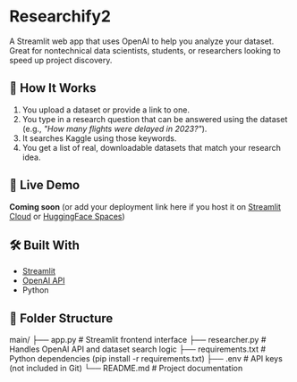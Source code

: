 # Researchify2

A Streamlit web app that uses OpenAI to help you analyze your dataset. Great for nontechnical data scientists, students, or researchers looking to speed up project discovery.

## 🧠 How It Works

1. You upload a dataset or provide a link to one.
2. You type in a research question that can be answered using the dataset (e.g., *"How many flights were delayed in 2023?"*).
3. It searches Kaggle using those keywords.
4. You get a list of real, downloadable datasets that match your research idea.

## 🚀 Live Demo

**Coming soon** (or add your deployment link here if you host it on [Streamlit Cloud](https://streamlit.io/cloud) or [HuggingFace Spaces](https://huggingface.co/spaces))

## 🛠 Built With

- [Streamlit](https://streamlit.io/)
- [OpenAI API](https://platform.openai.com/)
- Python

## 📁 Folder Structure

main/
├── app.py # Streamlit frontend interface
├── researcher.py # Handles OpenAI API and dataset search logic
├── requirements.txt # Python dependencies (pip install -r requirements.txt)
├── .env # API keys (not included in Git)
└── README.md # Project documentation
